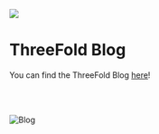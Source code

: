 ![](img/note_team.png)


# ThreeFold Blog

You can find the ThreeFold Blog [here](https://threefold.io/blog)!

<br>
<br>

![Blog](img/tfblog.png)
